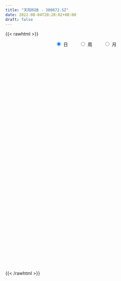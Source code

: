 ```yaml
---
title: "天阳科技 - 300872.SZ"
date: 2022-08-04T20:28:02+08:00
draft: false
---
```

{{< rawhtml >}}
    <div style="text-align: center">
        <label style="padding: 1rem;"><input style="margin-right: .5rem" type="radio" name="period" value="D" checked onclick="period_change(this)">日</label>
        <label style="padding: 1rem;"><input style="margin-right: .5rem" type="radio" name="period" value="W" onclick="period_change(this)">周</label>
        <label style="padding: 1rem;"><input style="margin-right: .5rem" type="radio" name="period" value="M" onclick="period_change(this)">月</label>
    </div>
    <div id="chart" style="height: 700px;"></div> 
    <script type="text/javascript">
        const D_v = [337942.56,335380.04,216283.7,198959.93,164599.02,160924.85,134610.54,100389.32,98686.9,88439.25,86651.36,85072.59,82890.24,101132.36,88492.05,89665.77,126403.32,208729.97,235064.06,156307.49,103666.28,85701.08,107928.19,147521.99,101050.12,87356.58,57408.36,54556.98,60740.74,152224.44,182907.57,177991.22,186211.7,131283.58,90125.43,138400.95,151630.38,200132.51,159627.87,94405.53,91688.31,97310.82,97468.03,100612.41,57926.89,46166.04,54892.51,70427.28,60078.79,96357.48,80187.1,60804.6,69588.84,33508.66,32862.52,37812.89,32261.29,36555.73,43830.42,41422.56,40938.6,37478.74,27200.36,33815.44,49823.61,49830.65,41641.66,35555.84,24935.1,29008.13,31383.78,42054.47,28152.39,31162.04,19473.79,16703.76,27844.1,32436.55,20865.41,19971.52,32731.73,30852.94,27247.31,20516.5,32440.71,32213.43,23415.31,28088.53,29751.3,28853.28,32647.11,41049.0,27983.21,32016.0,23388.36,32807.83,50345.0,61296.75,40777.84,41723.53,25661.01,29515.0,30780.61,26140.74,34333.6,25165.12,22654.11,24062.3,38814.29,36746.84,22643.31,25156.53,18420.72,26686.45,20611.31,18864.14,27782.57,20983.52,26593.84,21353.19,19050.18,39243.36,23099.86,24381.17,20572.78,20751.34,33672.27,27387.65,34920.15,36004.38,18547.27,19976.9,38058.34,21450.25,17389.94,24492.28,25336.44,41357.79,35375.52,86320.75,55701.71,106434.05,89545.83,89295.89,66168.71,67942.36,60160.11,72611.51,54358.66,51217.32,48054.41,25301.02,47279.9,75793.06,64687.59,83987.25,87781.67,62813.32,56616.05,62201.23,112273.6,69206.57,57007.09,60982.62,58362.07,33732.28,29317.89,27315.46,47279.62,46164.42,56095.42,42672.45,41001.07,42888.05,140196.91,153132.01,106808.73,78593.39,137877.74,130730.7,98816.12,79623.98,68862.73,47226.4,55106.06,74213.62,60495.04,45204.85,35535.26,56050.11,70309.32,61377.16,75995.65,88778.49,48667.18,61495.92,26940.2,37124.75,33481.3,34930.37,40334.43,34612.4,27694.77,30635.82,34765.05,28267.87,31907.02,25673.71,17420.42,21211.86,20348.99,84325.35,46590.44,36634.56,69292.33,57120.2,37726.22,30604.68,32878.07,27038.4,39878.36,30532.59,31203.62,27283.51,25262.89,21849.96,17380.63,19005.65,21126.25,23547.68,24605.88,19464.31,17217.46,25697.75,20864.31,15722.01,26575.85,26296.81,16015.26,28841.13,43653.41,28424.62,21362.34,16614.64,57107.54,21440.45,20209.34,27729.0,31008.07,23801.86,39433.93,31139.68,31120.74,29655.32,42847.72,33459.02,26253.15,29084.67,22417.65,26838.25,17752.83,16009.01,15346.97,21531.0,18411.78,16958.79,18158.88,12815.71,13514.0,13710.22,15489.29,13164.38,17758.82,18991.4,12081.87,21403.85,17150.86,15607.18,35251.68,18896.71,16803.62,18244.81,16166.0,25257.88,15022.37,14694.01,20216.64,19601.21,15158.13,17998.25,37369.68,27079.11,29440.77,42960.39,43937.09,28098.5,30293.86,26928.44,21098.17,25200.75,19956.75,105503.03,62902.5,43279.33,38936.83,127049.06,79248.93,81248.12,70571.15,51956.96,51716.64,40738.53,36537.66,34059.05,39222.34,37678.7,34036.59,131358.37,92936.59,61515.36,121863.44,132206.36,85052.86,67514.22,86291.35,76350.91,53231.26,64940.41,45313.06,52183.56,54702.01,150098.27,165570.73,145984.22,151955.49,115581.27,85475.16,76970.41,98973.26,129455.07,195478.49,191932.92,109446.8,113760.71,81194.38,98921.53,104367.92,63936.18,76724.6,54680.45,46198.98,53387.86,168824.23,114386.81,174445.54,99400.38,86443.92,78287.32,102659.88,112489.87,137740.15,104872.72,87534.12,149067.47,61636.57,168214.21,200604.26,119821.9,142705.13,108592.33,140639.53,158763.45,136815.51,117971.05,113731.6,89436.63,80679.55,81163.5,92495.37,64852.79,55602.05,72055.36,50403.92,68918.99,51670.68,38291.25,47641.0,37845.92,68111.51,40637.22,48443.41,52010.21,39390.83,42589.48,29292.55,36808.52,23777.16,43038.39,26298.37,21504.14,26875.94,34534.42,28733.53,53104.45,36918.65,42822.75,33316.29,39548.9,34878.67,34664.52,25026.39,31993.7,41940.84,25441.59,20803.16,28726.89,25742.1,34448.55,26893.07,31866.98,30258.61,44870.76,85626.76,50452.83,40796.17,31190.14,52739.11,62115.91,86453.3,71524.36,77446.03,62548.14,54216.61,50541.56,49478.07,80224.69,115046.01,75895.33,54086.58,45971.16,83831.38,61759.6,55578.27,59346.5,49703.77,70323.18,71134.01,51651.85,44079.6,42558.84,63659.81,38759.05,33424.21,43046.85,39869.57,37609.52,28322.06,23048.94,40832.98,46029.29,60147.42,55495.3,45217.92,41531.61,35819.63,70531.35,38974.48,45841.74,36189.61,30357.61,64817.56,54059.16,39060.2]
const D_histogram = [0.0,0.3554643875,-0.1501958718,-1.1610843841,-2.2326139206,-2.5922995562,-2.8984190562,-2.9811086877,-3.0102685549,-2.8034816856,-2.5100561012,-2.0564780055,-1.8311252719,-1.9300436771,-1.6654963187,-1.2029911435,-0.6953491667,0.1167764663,0.5472208216,0.9813807499,1.1944004468,1.1509018141,1.33812005,1.4413793101,1.3914190588,1.0610765878,0.8187835523,0.5818866445,0.6147348702,1.2455766404,1.5152407181,1.7828047846,1.9211966996,1.792132085,1.5944767203,1.6560330716,1.6981965859,1.5006769375,1.2268710333,0.9787105865,0.8071802945,0.7138068323,0.4008251898,-0.1466282405,-0.4131510374,-0.5122912711,-0.6226845611,-0.5236028889,-0.4676201589,-0.1897164984,-0.0063856284,-0.0846564491,-0.3187690466,-0.4129229656,-0.4466618427,-0.4965447824,-0.4774949922,-0.369839275,-0.3875843835,-0.3366104154,-0.2489368344,-0.2865171838,-0.3023401899,-0.3381072673,-0.2631139334,-0.1086279948,-0.0072567735,0.0274458925,0.0395401029,-0.0092090651,-0.0916026526,-0.1024875455,-0.1456055299,-0.2235651804,-0.2421853916,-0.2067684609,-0.2511865316,-0.1449079032,-0.0885390373,-0.048975025,-0.1093365559,-0.1650983661,-0.2695609326,-0.2682696713,-0.2173809778,-0.1171561366,-0.0535365935,0.0783765794,0.2319612479,0.3260935008,0.2713470081,0.0853325206,-0.0285354093,-0.1498613423,-0.1906644105,-0.2907428684,-0.1674325735,0.1064035397,0.250028749,0.3996678451,0.4696544098,0.4690226461,0.3911839711,0.2579315181,0.2348285488,0.2616575402,0.1831248561,0.1666973938,0.2777458752,0.2395157777,0.1487458906,0.1181709193,0.0341227978,-0.1384635171,-0.1791297281,-0.2124284607,-0.0940135617,0.0350035472,0.0987288285,0.1294520292,0.1701315654,0.1168902614,0.0787815583,0.1323860948,0.1644199201,0.1949195152,0.2122035582,0.2504471149,0.26670507,0.1834834162,0.1273699609,0.1004713071,0.0069111561,-0.0916334721,-0.120280827,-0.0861112698,-0.0499021406,0.0323878422,0.1104548673,0.2510921263,0.3317432094,0.5089346536,0.6876856681,0.7033139996,0.652568534,0.6009610354,0.4588896104,0.4732880964,0.4333156929,0.424828315,0.3040874065,0.195843894,0.136399335,0.1786312153,0.1932643636,0.1313175048,0.1781204086,0.1581235347,0.0892876082,0.1164133893,0.2466711665,0.2267721319,0.1049877012,-0.0936569682,-0.3592055265,-0.5396298617,-0.6560119156,-0.6627542509,-0.5727472971,-0.4223217865,-0.3819871289,-0.3889247098,-0.4472158553,-0.3727988939,0.1123210606,0.3901093753,0.6092869971,0.6518530795,0.7925182018,0.9637916886,1.0065049894,0.9468753566,0.7959871471,0.6501549675,0.5168456217,0.2995546205,0.0588406748,-0.1387592643,-0.2941941672,-0.3888550942,-0.3719287853,-0.4650671747,-0.3353464005,-0.3004449116,-0.3490934916,-0.5386611785,-0.6228705438,-0.603938657,-0.5352920133,-0.5004049653,-0.4037649509,-0.4225366507,-0.3923600557,-0.298367895,-0.3115761246,-0.2642139655,-0.3396740485,-0.3999566061,-0.3892185939,-0.3802289555,-0.3540708511,-0.0918016068,0.0094423894,0.1007946535,0.2696349561,0.3122900706,0.3054539385,0.2359891665,0.2516271288,0.2247624167,0.2480968854,0.1926165051,0.0614879169,-0.0930908994,-0.1953401636,-0.3100391143,-0.3249900281,-0.2835544549,-0.2025591774,-0.1567124209,-0.1036716045,-0.1131217299,-0.1539668055,-0.0779804457,-0.0372329716,-0.0136037939,0.050418777,0.0284362087,0.0263869728,-0.0748020651,-0.0360966201,-0.0654553251,-0.1485506357,-0.1546951173,-0.1215062742,-0.0734232382,-0.0234634695,-0.0406250905,-0.0165400785,-0.0131378953,0.051818954,0.0969506334,0.1277076097,0.1603149303,0.2003035875,0.2391750363,0.2122220961,0.1953568792,0.1399427551,0.0929471669,0.0483744819,0.0100994507,-0.0133104384,-0.0842196963,-0.1024957776,-0.1076505616,-0.132145363,-0.1359062134,-0.145947993,-0.1220532407,-0.0536114338,0.0035480709,-0.0106333926,0.034622274,0.0668174463,0.0909010692,0.0612057735,0.0649522635,0.1014403364,0.0944030971,0.1023584335,0.098638846,0.081190045,-0.0009320354,-0.0854596131,-0.1024132144,-0.0650415974,-0.0822228477,-0.0833691052,-0.0512404771,0.034000118,0.1084173677,0.1789225167,0.2447863697,0.312026835,0.3433470971,0.3707886833,0.3284215379,0.3133333021,0.2439439752,0.2080571223,0.0567298611,-0.0244944146,-0.1014999468,-0.1199008483,0.0509162444,0.1315116598,0.2027254968,0.2555676466,0.2080265461,0.1895681234,0.1215888164,0.0915894344,0.0810154101,0.0868155408,0.0257955555,-0.0063192852,0.0949764164,0.0995043038,0.0646138559,0.0960432353,0.1486669933,0.1578706729,0.1696496761,0.2145857099,0.1185532398,0.0097660234,-0.0375174103,-0.1189921222,-0.1343920559,-0.1066258253,0.054197266,0.1443594078,0.2770745984,0.2559266881,0.3130878888,0.237570366,0.2016487035,0.1836721374,0.2514954356,0.4251273523,0.3901637331,0.304533965,0.1437173246,-0.0369769786,-0.0827274898,-0.3297668169,-0.4595246694,-0.7006526397,-0.7905787559,-0.8283581157,-0.7517268968,-0.3325495401,-0.1232145578,0.0849394719,0.1395727173,0.1624467533,0.168312625,0.1704851112,0.2259997437,0.2981212229,0.242174252,0.1593914574,-0.0708904568,-0.2020609941,-0.0448791394,0.1151439787,0.1553395679,0.2302875022,0.1834412598,0.172699003,0.0954108065,-0.064425346,-0.1194182645,-0.0902262376,-0.227211602,-0.4287460436,-0.4798689935,-0.4763392778,-0.5053004136,-0.5162184216,-0.4368590671,-0.4100173911,-0.4899556643,-0.5243006614,-0.4843154328,-0.516158199,-0.4804092997,-0.3558492492,-0.3115307151,-0.2080764831,-0.2480047102,-0.2960100253,-0.4097043818,-0.4198313577,-0.4841719372,-0.477184279,-0.4879476556,-0.4622119534,-0.4094277329,-0.3593928385,-0.3856370879,-0.4070209606,-0.5241416913,-0.6052275898,-0.5304621332,-0.4794232194,-0.3554937555,-0.2049659613,-0.0905011471,0.0415146435,0.161561524,0.2425563474,0.3178879161,0.3652128545,0.4069867736,0.4204659525,0.4451780872,0.4420737107,0.4653620096,0.4971676712,0.4013233654,0.472725452,0.4775697824,0.4533944608,0.4444493012,-0.2523828465,-0.6591395515,-0.8478557083,-0.8829776131,-0.8652010547,-0.7934451969,-0.6910856519,-0.5631242149,-0.4213496007,-0.2914287594,-0.1501951844,-0.0268013251,0.0694308719,0.1555611237,0.2394244995,0.279272666,0.3322035378,0.3732099204,0.4024656678,0.4378598252,0.4417010193,0.4392354022,0.4242868238,0.4121797636,0.3817654672,0.3469825632,0.3232575671,0.3184575672,0.2963272342,0.2574375367,0.2445950193,0.2392596413,0.2096460123,0.225240243,0.2601809213,0.2914212156,0.3059149491,0.2995207623,0.2854305468,0.2902172238,0.2797579397,0.2641206872,0.2403503173,0.2204768385,0.1493401305,0.1081736017,0.1023813313]
const D_fast = [0.0,0.4443304843,-0.0988787429,-1.4000383512,-3.0297213679,-4.0374818925,-5.0682061566,-5.89617296,-6.6778999659,-7.171983518,-7.5060719589,-7.5666133646,-7.799041949,-8.3804712735,-8.5322979947,-8.3705406054,-8.0367359203,-7.1954161708,-6.62816661,-5.9486614943,-5.4370416857,-5.1928148649,-4.6710666165,-4.2074625288,-3.9095680154,-3.9746413394,-4.0122384869,-4.1036637336,-3.9171317903,-2.97489586,-2.3264216027,-1.6131563402,-0.9944652503,-0.6754968436,-0.4745330283,0.0010315909,0.4677442517,0.6453938377,0.6783056919,0.6748228916,0.7050876733,0.7901659191,0.5773905742,-0.0067199163,-0.3765304725,-0.603743524,-0.8698079543,-0.9016270043,-0.962549314,-0.7320747782,-0.5503403153,-0.6497752482,-0.9635801073,-1.1609647678,-1.3063691056,-1.4803882409,-1.5807121988,-1.5655163003,-1.6801575046,-1.7133361404,-1.687896768,-1.7971064133,-1.888514467,-2.0088083612,-1.9995935107,-1.8722645707,-1.7727075428,-1.7311434037,-1.7091641676,-1.7602156018,-1.8655098525,-1.9020166318,-1.9815359987,-2.1153869442,-2.1945535034,-2.2108286879,-2.3180433915,-2.2479917389,-2.2137576323,-2.1864373763,-2.2741330461,-2.3711694478,-2.5430222475,-2.608798404,-2.612254955,-2.541319148,-2.4910837533,-2.3395764354,-2.128001455,-1.9523458269,-1.9392555676,-2.1039369249,-2.2249387071,-2.3837299757,-2.4721991466,-2.6449633215,-2.56351117,-2.2630741718,-2.0569417753,-1.8073857179,-1.6199855508,-1.5033616529,-1.4834043352,-1.5521739086,-1.5165697407,-1.4243263643,-1.4570778344,-1.4318309482,-1.2513459981,-1.2296971511,-1.2832805656,-1.284312807,-1.3598302291,-1.5670324232,-1.6524810663,-1.7388869141,-1.6439754055,-1.5062074098,-1.4177999213,-1.3547137133,-1.2715012858,-1.2955200245,-1.313933338,-1.2272322778,-1.1540934725,-1.0748639986,-1.004529066,-0.9036737306,-0.820739508,-0.8580903078,-0.8823612728,-0.8841420998,-0.9759744618,-1.097427458,-1.1561450196,-1.14350328,-1.1197696859,-1.0293827425,-0.9237020006,-0.72029171,-0.5567048246,-0.252279717,0.0983927146,0.2898495459,0.4022462139,0.5008789741,0.4735299517,0.6062504618,0.6746069816,0.7723266824,0.7276076255,0.6683250865,0.6429803613,0.7298700454,0.7928192846,0.7637018021,0.855034808,0.8745688177,0.8280547932,0.8842839217,1.0762094905,1.1130034889,1.0174659835,0.7954070721,0.4400571321,0.1247253315,-0.1556597013,-0.3280905993,-0.3812704698,-0.3364254058,-0.3915875304,-0.4957562888,-0.6658513981,-0.6846341601,-0.1714339405,0.203881718,0.575381089,0.7809104414,1.1197051141,1.5319265231,1.8262660712,2.0033552775,2.0514638549,2.0681704171,2.0640724768,1.9216701306,1.6956663537,1.4633765985,1.2343931538,1.0425184532,0.9664625659,0.7570573827,0.8029415568,0.7627318179,0.626809865,0.3025768834,0.0626498822,-0.0694028953,-0.1345792549,-0.2247934482,-0.2290946715,-0.353500534,-0.4214139529,-0.402013766,-0.4931160267,-0.5118073589,-0.6721859542,-0.8324576632,-0.9190242995,-1.0050919,-1.0674515083,-0.8281326658,-0.7245280722,-0.6079771447,-0.371728103,-0.2510004709,-0.1814731185,-0.1919405988,-0.1133958544,-0.0840699622,0.0012887278,-0.0060375262,-0.1217941352,-0.2996456763,-0.4507299815,-0.6429387108,-0.7391371316,-0.7685901721,-0.738234689,-0.7315660377,-0.7044431224,-0.7421736803,-0.8215104572,-0.7650192089,-0.7335799777,-0.7133517484,-0.6367244833,-0.6515979994,-0.6470504922,-0.7669400464,-0.7372587564,-0.7829812927,-0.9032142622,-0.9480325231,-0.9452202486,-0.9154930222,-0.8713991209,-0.8987170145,-0.8787670221,-0.8786493127,-0.8007377249,-0.7313683872,-0.6686845085,-0.5959984552,-0.5059339012,-0.4072686934,-0.3811661095,-0.3491921067,-0.369620542,-0.3933793384,-0.4258584029,-0.4616085714,-0.4883460701,-0.5803102521,-0.6242102778,-0.6562777022,-0.7138088444,-0.7515462481,-0.798075026,-0.8046935839,-0.7496546354,-0.691608113,-0.7084479246,-0.6545366896,-0.6056371557,-0.5588282655,-0.5732221178,-0.5532375619,-0.491389405,-0.4748258699,-0.4412809252,-0.4203408012,-0.417492091,-0.4998471802,-0.6057396612,-0.6482965661,-0.6271853484,-0.6649223106,-0.6869108444,-0.6675923356,-0.573851711,-0.4723301194,-0.3570943412,-0.2300338957,-0.0847867217,0.0323703147,0.1525090717,0.1922473108,0.2554924005,0.2470890674,0.2632164951,0.1260716992,0.0387238198,-0.0636566991,-0.1120328127,0.0715133412,0.1849866715,0.3068818827,0.4236159442,0.4280814801,0.4570150883,0.4194329854,0.412330962,0.4220107902,0.4495148061,0.3949437097,0.3612490478,0.4862888534,0.5156928167,0.4969558328,0.5523960211,0.6421865274,0.6908578753,0.7450492974,0.8436317587,0.7772375986,0.670891888,0.6142291018,0.5030063593,0.4540084116,0.4551181858,0.6294905937,0.7557425874,0.9577264276,1.0005601893,1.1359933623,1.119868431,1.1343589443,1.1623004126,1.2929975697,1.5729113244,1.6354886386,1.6259923617,1.5011050524,1.3111665046,1.244734121,0.9152530897,0.6706140698,0.2543229395,-0.0332478656,-0.2781167543,-0.3894172597,-0.053377288,0.1251540549,0.3545429526,0.4440693773,0.5075551017,0.5554991296,0.6002928936,0.7123074621,0.8589592469,0.863555839,0.8206209088,0.5726163804,0.3909305946,0.5368926645,0.7257017772,0.8047322583,0.9372520682,0.9362661408,0.9686986347,0.9152631398,0.7393206508,0.6544731662,0.6611086337,0.4673203688,0.1585994163,-0.012490782,-0.1280458857,-0.283332125,-0.4233047383,-0.4531601507,-0.5288228224,-0.7312500117,-0.8966701741,-0.9777638037,-1.1386461197,-1.2229995453,-1.1874018071,-1.2209659517,-1.1695308405,-1.2714602452,-1.3934680666,-1.6095885185,-1.7246733339,-1.9100568977,-2.0223653093,-2.1551155997,-2.244932886,-2.2945055987,-2.3343189138,-2.4569724352,-2.5801115481,-2.8282677016,-3.0606604976,-3.1185105742,-3.1873274654,-3.1522714403,-3.0529851364,-2.961145609,-2.8187511576,-2.6583138961,-2.5166799858,-2.3618764381,-2.223248286,-2.0797276736,-1.9611320066,-1.82512535,-1.7177112989,-1.5780824975,-1.4219849182,-1.4174983826,-1.227914933,-1.103678157,-1.0145048634,-0.9123376977,-1.672265557,-2.2438071499,-2.6444872337,-2.9003535418,-3.0988772471,-3.2254826885,-3.2958945565,-3.3087141732,-3.2722769592,-3.2152133077,-3.1115285288,-2.9948350009,-2.8812450858,-2.7562245531,-2.6125050525,-2.5028387195,-2.3668569632,-2.2325481005,-2.1026759362,-1.9578168225,-1.8435503736,-1.7362071401,-1.6450840126,-1.5541461319,-1.4891190615,-1.4371563247,-1.380066929,-1.3052525371,-1.2533010615,-1.2278313749,-1.1795251374,-1.1250456051,-1.102247731,-1.0303434396,-0.930357531,-0.8262619328,-0.735289462,-0.6668034583,-0.609536037,-0.5321950541,-0.4727148532,-0.422321934,-0.3860047245,-0.3507589937,-0.3845606691,-0.3986837974,-0.3788807351]
const D_slow = [0.0,0.0888660969,0.0513171289,-0.2389539671,-0.7971074473,-1.4451823363,-2.1697871003,-2.9150642723,-3.667631411,-4.3685018324,-4.9960158577,-5.5101353591,-5.9679166771,-6.4504275963,-6.866801676,-7.1675494619,-7.3413867536,-7.312192637,-7.1753874316,-6.9300422442,-6.6314421325,-6.3437166789,-6.0091866665,-5.6488418389,-5.3009870742,-5.0357179273,-4.8310220392,-4.6855503781,-4.5318666605,-4.2204725004,-3.8416623209,-3.3959611247,-2.9156619498,-2.4676289286,-2.0690097485,-1.6550014806,-1.2304523342,-0.8552830998,-0.5485653415,-0.3038876948,-0.1020926212,0.0763590869,0.1765653843,0.1399083242,0.0366205648,-0.0914522529,-0.2471233932,-0.3780241154,-0.4949291551,-0.5423582797,-0.5439546869,-0.5651187991,-0.6448110608,-0.7480418022,-0.8597072629,-0.9838434585,-1.1032172065,-1.1956770253,-1.2925731211,-1.376725725,-1.4389599336,-1.5105892295,-1.586174277,-1.6707010939,-1.7364795772,-1.7636365759,-1.7654507693,-1.7585892962,-1.7487042705,-1.7510065367,-1.7739071999,-1.7995290863,-1.8359304687,-1.8918217638,-1.9523681117,-2.004060227,-2.0668568599,-2.1030838357,-2.125218595,-2.1374623513,-2.1647964902,-2.2060710818,-2.2734613149,-2.3405287327,-2.3948739772,-2.4241630113,-2.4375471597,-2.4179530149,-2.3599627029,-2.2784393277,-2.2106025757,-2.1892694455,-2.1964032978,-2.2338686334,-2.2815347361,-2.3542204531,-2.3960785965,-2.3694777116,-2.3069705243,-2.207053563,-2.0896399606,-1.9723842991,-1.8745883063,-1.8101054268,-1.7513982896,-1.6859839045,-1.6402026905,-1.598528342,-1.5290918732,-1.4692129288,-1.4320264562,-1.4024837263,-1.3939530269,-1.4285689062,-1.4733513382,-1.5264584534,-1.5499618438,-1.541210957,-1.5165287498,-1.4841657425,-1.4416328512,-1.4124102858,-1.3927148963,-1.3596183726,-1.3185133926,-1.2697835138,-1.2167326242,-1.1541208455,-1.087444578,-1.041573724,-1.0097312337,-0.9846134069,-0.9828856179,-1.0057939859,-1.0358641927,-1.0573920101,-1.0698675453,-1.0617705847,-1.0341568679,-0.9713838363,-0.888448034,-0.7612143706,-0.5892929535,-0.4134644536,-0.2503223201,-0.1000820613,0.0146403413,0.1329623654,0.2412912886,0.3474983674,0.423520219,0.4724811925,0.5065810263,0.5512388301,0.599554921,0.6323842972,0.6769143994,0.716445283,0.7387671851,0.7678705324,0.829538324,0.886231357,0.9124782823,0.8890640403,0.7992626586,0.6643551932,0.5003522143,0.3346636516,0.1914768273,0.0858963807,-0.0096004015,-0.106831579,-0.2186355428,-0.3118352663,-0.2837550011,-0.1862276573,-0.033905908,0.1290573619,0.3271869123,0.5681348345,0.8197610818,1.056479921,1.2554767077,1.4180154496,1.547226855,1.6221155102,1.6368256789,1.6021358628,1.528587321,1.4313735474,1.3383913511,1.2221245574,1.1382879573,1.0631767294,0.9759033565,0.8412380619,0.685520426,0.5345357617,0.4007127584,0.2756115171,0.1746702794,0.0690361167,-0.0290538972,-0.103645871,-0.1815399021,-0.2475933935,-0.3325119056,-0.4325010571,-0.5298057056,-0.6248629445,-0.7133806572,-0.736331059,-0.7339704616,-0.7087717982,-0.6413630592,-0.5632905415,-0.4869270569,-0.4279297653,-0.3650229831,-0.3088323789,-0.2468081576,-0.1986540313,-0.1832820521,-0.2065547769,-0.2553898178,-0.3328995964,-0.4141471035,-0.4850357172,-0.5356755115,-0.5748536168,-0.6007715179,-0.6290519504,-0.6675436518,-0.6870387632,-0.6963470061,-0.6997479545,-0.6871432603,-0.6800342081,-0.6734374649,-0.6921379812,-0.7011621363,-0.7175259675,-0.7546636265,-0.7933374058,-0.8237139744,-0.8420697839,-0.8479356513,-0.8580919239,-0.8622269436,-0.8655114174,-0.8525566789,-0.8283190206,-0.7963921181,-0.7563133856,-0.7062374887,-0.6464437296,-0.5933882056,-0.5445489858,-0.509563297,-0.4863265053,-0.4742328848,-0.4717080222,-0.4750356318,-0.4960905558,-0.5217145002,-0.5486271406,-0.5816634814,-0.6156400347,-0.652127033,-0.6826403432,-0.6960432016,-0.6951561839,-0.697814532,-0.6891589636,-0.672454602,-0.6497293347,-0.6344278913,-0.6181898254,-0.5928297413,-0.5692289671,-0.5436393587,-0.5189796472,-0.498682136,-0.4989151448,-0.5202800481,-0.5458833517,-0.562143751,-0.5826994629,-0.6035417392,-0.6163518585,-0.607851829,-0.5807474871,-0.5360168579,-0.4748202655,-0.3968135567,-0.3109767824,-0.2182796116,-0.1361742271,-0.0578409016,0.0031450922,0.0551593728,0.0693418381,0.0632182344,0.0378432477,0.0078680356,0.0205970967,0.0534750117,0.1041563859,0.1680482976,0.2200549341,0.2674469649,0.297844169,0.3207415276,0.3409953801,0.3626992653,0.3691481542,0.3675683329,0.391312437,0.416188513,0.4323419769,0.4563527858,0.4935195341,0.5329872023,0.5753996213,0.6290460488,0.6586843588,0.6611258646,0.651746512,0.6219984815,0.5884004675,0.5617440112,0.5752933277,0.6113831796,0.6806518292,0.7446335012,0.8229054735,0.882298065,0.9327102408,0.9786282752,1.0415021341,1.1477839722,1.2453249054,1.3214583967,1.3573877278,1.3481434832,1.3274616108,1.2450199065,1.1301387392,0.9549755793,0.7573308903,0.5502413614,0.3623096371,0.2791722521,0.2483686127,0.2696034807,0.30449666,0.3451083483,0.3871865046,0.4298077824,0.4863077183,0.560838024,0.621381587,0.6612294514,0.6435068372,0.5929915887,0.5817718038,0.6105577985,0.6493926905,0.706964566,0.752824881,0.7959996317,0.8198523333,0.8037459968,0.7738914307,0.7513348713,0.6945319708,0.5873454599,0.4673782115,0.3482933921,0.2219682887,0.0929136833,-0.0163010835,-0.1188054313,-0.2412943474,-0.3723695127,-0.4934483709,-0.6224879207,-0.7425902456,-0.8315525579,-0.9094352367,-0.9614543574,-1.023455535,-1.0974580413,-1.1998841368,-1.3048419762,-1.4258849605,-1.5451810303,-1.6671679442,-1.7827209325,-1.8850778657,-1.9749260754,-2.0713353473,-2.1730905875,-2.3041260103,-2.4554329078,-2.5880484411,-2.7079042459,-2.7967776848,-2.8480191751,-2.8706444619,-2.860265801,-2.81987542,-2.7592363332,-2.6797643542,-2.5884611405,-2.4867144471,-2.381597959,-2.2703034372,-2.1597850096,-2.0434445071,-1.9191525894,-1.818821748,-1.700640385,-1.5812479394,-1.4678993242,-1.3567869989,-1.4198827105,-1.5846675984,-1.7966315255,-2.0173759287,-2.2336761924,-2.4320374916,-2.6048089046,-2.7455899583,-2.8509273585,-2.9237845484,-2.9613333445,-2.9680336757,-2.9506759578,-2.9117856768,-2.851929552,-2.7821113855,-2.699060501,-2.6057580209,-2.505141604,-2.3956766477,-2.2852513929,-2.1754425423,-2.0693708364,-1.9663258955,-1.8708845287,-1.7841388879,-1.7033244961,-1.6237101043,-1.5496282957,-1.4852689116,-1.4241201567,-1.3643052464,-1.3118937433,-1.2555836826,-1.1905384523,-1.1176831484,-1.0412044111,-0.9663242205,-0.8949665838,-0.8224122779,-0.752472793,-0.6864426212,-0.6263550418,-0.5712358322,-0.5339007996,-0.5068573992,-0.4812620663]
const D_data = [['2020-08-24', 46.69, 76.53, 46.69, 98.0],['2020-08-25', 66.15, 82.1, 66.1, 90.77],['2020-08-26', 78.5, 70.99, 69.98, 82.0],['2020-08-27', 73.01, 60.0, 58.97, 74.0],['2020-08-28', 58.0, 52.15, 52.01, 58.85],['2020-08-31', 53.8, 55.09, 53.24, 56.88],['2020-09-01', 52.5, 51.49, 50.75, 53.94],['2020-09-02', 51.55, 50.51, 49.44, 52.19],['2020-09-03', 50.85, 48.0, 47.91, 51.27],['2020-09-04', 46.8, 48.53, 46.08, 49.75],['2020-09-07', 47.99, 48.17, 47.11, 49.52],['2020-09-08', 48.4, 49.62, 47.5, 49.78],['2020-09-09', 48.62, 46.22, 46.21, 49.39],['2020-09-10', 46.86, 40.1, 40.1, 47.25],['2020-09-11', 39.0, 42.71, 38.99, 43.97],['2020-09-14', 42.73, 45.01, 42.73, 45.54],['2020-09-15', 44.78, 46.41, 44.0, 49.3],['2020-09-16', 45.49, 52.53, 44.3, 55.5],['2020-09-17', 51.06, 50.35, 49.61, 57.01],['2020-09-18', 49.0, 52.35, 48.18, 54.0],['2020-09-21', 53.53, 51.24, 50.52, 54.58],['2020-09-22', 49.2, 48.5, 48.38, 50.43],['2020-09-23', 48.9, 51.9, 48.7, 52.25],['2020-09-24', 50.99, 51.92, 50.63, 54.77],['2020-09-25', 51.44, 50.5, 50.03, 54.28],['2020-09-28', 50.7, 46.2, 46.05, 50.75],['2020-09-29', 46.91, 45.8, 45.42, 47.4],['2020-09-30', 46.1, 44.45, 44.28, 46.49],['2020-10-09', 45.46, 47.1, 45.1, 47.88],['2020-10-12', 48.5, 56.52, 48.5, 56.52],['2020-10-13', 57.01, 54.97, 53.58, 58.47],['2020-10-14', 53.85, 57.21, 53.6, 57.99],['2020-10-15', 56.0, 57.73, 54.51, 61.08],['2020-10-16', 55.8, 55.51, 55.0, 59.61],['2020-10-19', 55.1, 54.8, 53.7, 56.88],['2020-10-20', 54.68, 58.72, 54.13, 59.58],['2020-10-21', 58.73, 59.9, 57.58, 61.17],['2020-10-22', 59.92, 57.61, 57.61, 67.0],['2020-10-23', 56.4, 56.37, 54.5, 59.9],['2020-10-26', 57.22, 56.1, 54.82, 57.42],['2020-10-27', 55.5, 56.61, 54.36, 56.96],['2020-10-28', 56.0, 57.48, 55.3, 57.94],['2020-10-29', 55.95, 54.09, 53.82, 56.06],['2020-10-30', 53.9, 48.94, 48.9, 54.23],['2020-11-02', 49.0, 50.04, 48.51, 50.57],['2020-11-03', 50.03, 50.77, 49.95, 51.5],['2020-11-04', 51.59, 49.58, 49.12, 52.27],['2020-11-05', 50.3, 51.67, 50.2, 51.99],['2020-11-06', 51.74, 51.09, 49.9, 52.2],['2020-11-09', 51.47, 54.44, 50.8, 54.88],['2020-11-10', 54.05, 54.35, 53.01, 55.65],['2020-11-11', 53.8, 51.24, 51.14, 54.88],['2020-11-12', 51.37, 48.19, 48.04, 51.95],['2020-11-13', 48.03, 48.66, 47.35, 49.0],['2020-11-16', 48.68, 48.61, 47.97, 49.36],['2020-11-17', 48.78, 47.67, 47.39, 49.12],['2020-11-18', 47.69, 47.91, 47.38, 48.49],['2020-11-19', 47.63, 48.86, 47.43, 48.88],['2020-11-20', 49.0, 47.05, 47.04, 49.0],['2020-11-23', 47.05, 47.52, 45.7, 47.75],['2020-11-24', 47.55, 47.92, 47.55, 49.38],['2020-11-25', 47.71, 46.06, 46.05, 48.28],['2020-11-26', 46.1, 45.73, 45.5, 46.48],['2020-11-27', 45.99, 44.85, 44.02, 46.1],['2020-11-30', 45.19, 45.86, 44.8, 47.63],['2020-12-01', 45.72, 47.08, 45.71, 47.49],['2020-12-02', 47.49, 46.81, 46.6, 48.1],['2020-12-03', 46.19, 46.1, 45.52, 46.94],['2020-12-04', 46.18, 45.72, 45.5, 46.48],['2020-12-07', 45.64, 44.62, 44.62, 46.07],['2020-12-08', 44.72, 43.55, 43.46, 44.97],['2020-12-09', 43.63, 43.86, 42.24, 44.38],['2020-12-10', 43.4, 42.95, 42.65, 44.19],['2020-12-11', 43.2, 41.77, 41.0, 43.33],['2020-12-14', 41.95, 41.79, 41.4, 42.39],['2020-12-15', 41.79, 42.05, 41.7, 42.18],['2020-12-16', 42.18, 40.55, 40.2, 42.29],['2020-12-17', 40.6, 42.15, 39.87, 42.18],['2020-12-18', 41.9, 41.57, 41.34, 42.3],['2020-12-21', 41.26, 41.26, 41.08, 41.96],['2020-12-22', 41.08, 39.58, 39.47, 41.8],['2020-12-23', 39.9, 38.9, 38.51, 39.9],['2020-12-24', 38.93, 37.36, 37.32, 39.2],['2020-12-25', 37.36, 37.86, 37.35, 38.39],['2020-12-28', 37.46, 38.09, 36.66, 39.18],['2020-12-29', 37.81, 38.64, 37.58, 39.35],['2020-12-30', 38.49, 38.21, 37.8, 38.91],['2020-12-31', 38.44, 39.26, 38.28, 39.83],['2021-01-04', 39.26, 40.09, 39.0, 40.49],['2021-01-05', 39.74, 39.91, 39.39, 40.46],['2021-01-06', 39.62, 38.07, 37.83, 40.23],['2021-01-07', 38.3, 35.6, 35.29, 38.37],['2021-01-08', 35.64, 35.4, 34.6, 36.54],['2021-01-11', 35.67, 34.28, 33.9, 35.79],['2021-01-12', 34.26, 34.39, 33.95, 35.0],['2021-01-13', 34.1, 32.74, 32.44, 34.31],['2021-01-14', 32.74, 35.08, 32.72, 35.94],['2021-01-15', 35.0, 37.68, 34.68, 39.0],['2021-01-18', 37.28, 36.99, 36.6, 38.29],['2021-01-19', 37.17, 37.8, 36.5, 38.99],['2021-01-20', 37.41, 37.44, 37.13, 38.12],['2021-01-21', 37.41, 36.83, 36.83, 38.44],['2021-01-22', 36.56, 35.72, 35.71, 37.5],['2021-01-25', 35.72, 34.45, 34.31, 36.25],['2021-01-26', 34.51, 35.35, 34.45, 36.69],['2021-01-27', 35.0, 35.94, 34.53, 36.2],['2021-01-28', 35.5, 34.42, 34.39, 36.2],['2021-01-29', 34.72, 34.85, 33.4, 35.02],['2021-02-01', 34.8, 36.66, 34.56, 36.66],['2021-02-02', 36.38, 34.98, 34.8, 36.85],['2021-02-03', 34.99, 33.92, 33.9, 35.59],['2021-02-04', 33.43, 34.25, 32.69, 34.55],['2021-02-05', 34.15, 33.13, 33.13, 34.77],['2021-02-08', 33.13, 31.08, 31.07, 33.29],['2021-02-09', 31.36, 31.82, 31.35, 32.8],['2021-02-10', 31.7, 31.34, 31.21, 32.32],['2021-02-18', 31.99, 33.13, 31.99, 33.5],['2021-02-19', 32.99, 33.69, 32.71, 33.69],['2021-02-22', 33.63, 33.23, 33.21, 34.47],['2021-02-23', 33.2, 32.95, 32.5, 33.56],['2021-02-24', 32.82, 33.18, 32.81, 34.0],['2021-02-25', 32.2, 31.88, 31.59, 33.0],['2021-02-26', 31.02, 31.7, 31.02, 32.33],['2021-03-01', 31.67, 32.78, 31.67, 32.85],['2021-03-02', 32.96, 32.67, 32.31, 32.99],['2021-03-03', 32.62, 32.78, 32.32, 33.0],['2021-03-04', 32.63, 32.73, 32.51, 33.38],['2021-03-05', 32.63, 33.16, 32.42, 33.38],['2021-03-08', 33.37, 33.08, 33.08, 33.98],['2021-03-09', 32.86, 31.68, 31.18, 33.4],['2021-03-10', 32.2, 31.62, 31.32, 32.26],['2021-03-11', 31.47, 31.71, 31.14, 31.87],['2021-03-12', 31.75, 30.45, 30.02, 31.89],['2021-03-15', 30.39, 29.69, 29.51, 30.57],['2021-03-16', 29.8, 29.99, 29.63, 30.22],['2021-03-17', 29.77, 30.56, 29.77, 30.83],['2021-03-18', 30.55, 30.57, 30.28, 30.89],['2021-03-19', 30.22, 31.31, 30.12, 31.58],['2021-03-22', 31.61, 31.6, 31.27, 31.93],['2021-03-23', 31.54, 32.98, 31.26, 34.4],['2021-03-24', 32.27, 32.93, 32.2, 33.76],['2021-03-25', 32.48, 35.06, 32.48, 38.2],['2021-03-26', 34.6, 36.43, 34.52, 37.5],['2021-03-29', 36.47, 35.4, 35.2, 38.4],['2021-03-30', 34.77, 34.97, 34.5, 36.43],['2021-03-31', 35.05, 35.16, 34.9, 36.8],['2021-04-01', 34.77, 33.92, 33.4, 34.8],['2021-04-02', 34.44, 35.92, 34.15, 36.33],['2021-04-06', 36.01, 35.56, 35.33, 36.85],['2021-04-07', 35.47, 36.21, 34.7, 36.28],['2021-04-08', 35.75, 34.8, 34.76, 35.78],['2021-04-09', 34.39, 34.6, 34.24, 35.34],['2021-04-12', 34.87, 34.96, 34.68, 36.18],['2021-04-13', 34.91, 36.39, 34.38, 36.6],['2021-04-14', 36.55, 36.43, 35.47, 36.76],['2021-04-15', 36.28, 35.56, 35.55, 37.97],['2021-04-16', 34.68, 37.1, 34.68, 37.46],['2021-04-19', 36.57, 36.57, 36.15, 37.3],['2021-04-20', 36.5, 35.92, 35.8, 37.29],['2021-04-21', 35.96, 37.2, 35.62, 37.47],['2021-04-22', 36.99, 39.18, 36.8, 40.06],['2021-04-23', 38.66, 37.91, 37.54, 39.0],['2021-04-26', 37.62, 36.51, 36.21, 38.2],['2021-04-27', 36.22, 34.81, 34.01, 37.57],['2021-04-28', 34.49, 32.65, 32.48, 34.49],['2021-04-29', 32.8, 32.25, 32.22, 33.16],['2021-04-30', 32.4, 31.85, 31.62, 32.69],['2021-05-06', 31.93, 32.42, 31.87, 32.64],['2021-05-07', 32.3, 33.4, 32.13, 33.96],['2021-05-10', 34.0, 34.43, 33.51, 34.76],['2021-05-11', 33.9, 33.25, 33.13, 35.22],['2021-05-12', 32.55, 32.43, 31.9, 33.33],['2021-05-13', 32.43, 31.25, 31.1, 32.98],['2021-05-14', 31.24, 32.59, 31.11, 32.94],['2021-05-17', 32.52, 39.11, 32.43, 39.11],['2021-05-18', 39.98, 38.75, 37.35, 40.71],['2021-05-19', 38.86, 39.75, 38.2, 39.79],['2021-05-20', 39.0, 38.76, 38.0, 39.5],['2021-05-21', 39.36, 41.1, 38.92, 42.46],['2021-05-24', 41.29, 43.1, 41.29, 45.88],['2021-05-25', 43.1, 42.96, 42.5, 44.53],['2021-05-26', 43.5, 42.55, 42.55, 44.46],['2021-05-27', 43.01, 41.7, 41.23, 43.05],['2021-05-28', 41.87, 41.73, 40.88, 42.25],['2021-05-31', 41.49, 41.81, 41.33, 43.0],['2021-06-01', 41.51, 40.36, 39.77, 42.65],['2021-06-02', 40.01, 39.2, 38.88, 40.49],['2021-06-03', 39.29, 38.75, 38.74, 40.49],['2021-06-04', 38.75, 38.37, 38.31, 39.28],['2021-06-07', 38.44, 38.39, 38.11, 39.69],['2021-06-08', 38.99, 39.47, 37.82, 40.09],['2021-06-09', 39.88, 37.73, 37.41, 39.98],['2021-06-10', 37.76, 40.47, 37.56, 40.47],['2021-06-11', 40.46, 39.63, 39.12, 41.7],['2021-06-15', 39.63, 38.43, 38.03, 40.8],['2021-06-16', 38.19, 35.79, 35.38, 38.19],['2021-06-17', 35.79, 36.01, 35.45, 36.3],['2021-06-18', 36.0, 36.72, 35.4, 37.48],['2021-06-21', 36.5, 37.19, 36.19, 37.66],['2021-06-22', 37.13, 36.68, 36.49, 37.85],['2021-06-23', 36.69, 37.48, 35.55, 37.57],['2021-06-24', 37.36, 35.93, 35.91, 37.65],['2021-06-25', 36.38, 36.25, 35.46, 36.8],['2021-06-28', 36.89, 37.1, 36.42, 37.56],['2021-06-29', 37.09, 35.71, 35.69, 37.5],['2021-06-30', 36.34, 36.3, 35.73, 36.78],['2021-07-01', 36.22, 34.4, 34.38, 36.38],['2021-07-02', 34.55, 33.87, 33.45, 34.93],['2021-07-05', 33.84, 34.24, 33.65, 34.36],['2021-07-06', 34.24, 33.88, 33.5, 34.25],['2021-07-07', 33.73, 33.8, 33.5, 34.04],['2021-07-08', 34.66, 37.26, 34.11, 38.87],['2021-07-09', 37.04, 36.09, 35.61, 37.68],['2021-07-12', 36.03, 36.43, 36.02, 37.24],['2021-07-13', 36.51, 38.16, 36.51, 38.84],['2021-07-14', 37.99, 37.3, 37.2, 38.87],['2021-07-15', 37.77, 36.95, 35.86, 37.77],['2021-07-16', 37.06, 36.11, 35.99, 37.58],['2021-07-19', 36.45, 37.17, 35.51, 37.31],['2021-07-20', 36.61, 36.75, 36.01, 37.29],['2021-07-21', 37.01, 37.52, 36.45, 37.81],['2021-07-22', 37.54, 36.59, 36.56, 37.54],['2021-07-23', 36.62, 35.21, 35.21, 36.93],['2021-07-26', 35.01, 34.1, 33.68, 35.08],['2021-07-27', 34.33, 33.91, 33.72, 35.03],['2021-07-28', 34.1, 32.92, 32.5, 34.45],['2021-07-29', 33.34, 33.51, 33.0, 33.91],['2021-07-30', 33.5, 33.98, 33.32, 34.28],['2021-08-02', 34.05, 34.54, 33.53, 34.78],['2021-08-03', 34.71, 34.22, 34.12, 35.3],['2021-08-04', 33.9, 34.39, 33.36, 34.39],['2021-08-05', 34.06, 33.55, 33.37, 34.23],['2021-08-06', 33.76, 32.82, 32.73, 33.76],['2021-08-09', 32.82, 34.19, 32.71, 34.75],['2021-08-10', 34.0, 33.92, 33.58, 34.44],['2021-08-11', 33.83, 33.76, 33.61, 34.19],['2021-08-12', 33.8, 34.42, 33.7, 34.79],['2021-08-13', 34.31, 33.39, 33.2, 34.41],['2021-08-16', 33.27, 33.5, 33.01, 33.93],['2021-08-17', 33.3, 31.86, 31.56, 33.55],['2021-08-18', 31.81, 33.3, 31.0, 34.95],['2021-08-19', 32.71, 32.33, 32.21, 33.97],['2021-08-20', 31.99, 31.16, 31.12, 31.99],['2021-08-23', 31.24, 31.65, 31.18, 32.16],['2021-08-24', 31.33, 31.99, 31.33, 33.72],['2021-08-25', 32.3, 32.2, 31.52, 32.6],['2021-08-26', 32.2, 32.33, 31.8, 32.56],['2021-08-27', 32.56, 31.43, 31.19, 32.69],['2021-08-30', 32.01, 31.82, 31.6, 32.88],['2021-08-31', 31.9, 31.5, 31.23, 32.28],['2021-09-01', 31.41, 32.35, 31.2, 32.78],['2021-09-02', 32.01, 32.34, 31.8, 32.56],['2021-09-03', 32.46, 32.34, 32.01, 32.8],['2021-09-06', 32.3, 32.54, 32.07, 32.54],['2021-09-07', 32.72, 32.87, 32.41, 33.49],['2021-09-08', 32.71, 33.15, 32.58, 33.29],['2021-09-09', 32.98, 32.45, 32.42, 33.11],['2021-09-10', 32.28, 32.54, 32.0, 32.98],['2021-09-13', 32.35, 31.92, 31.92, 32.57],['2021-09-14', 32.2, 31.77, 31.64, 32.67],['2021-09-15', 31.71, 31.54, 31.42, 31.95],['2021-09-16', 31.47, 31.35, 31.28, 31.85],['2021-09-17', 31.36, 31.3, 31.03, 31.59],['2021-09-22', 30.81, 30.34, 30.2, 30.95],['2021-09-23', 30.53, 30.61, 30.4, 31.05],['2021-09-24', 30.6, 30.55, 30.5, 30.99],['2021-09-27', 30.67, 30.05, 29.93, 31.1],['2021-09-28', 30.2, 30.04, 29.6, 30.27],['2021-09-29', 30.0, 29.72, 29.72, 30.42],['2021-09-30', 30.16, 29.98, 29.96, 30.36],['2021-10-08', 30.32, 30.62, 30.18, 30.96],['2021-10-11', 30.67, 30.7, 30.51, 30.91],['2021-10-12', 30.6, 29.82, 29.61, 30.6],['2021-10-13', 29.85, 30.56, 29.5, 30.8],['2021-10-14', 30.49, 30.55, 30.28, 30.69],['2021-10-15', 30.61, 30.57, 30.3, 31.3],['2021-10-18', 30.3, 29.85, 29.6, 30.32],['2021-10-19', 29.73, 30.16, 29.73, 30.36],['2021-10-20', 30.67, 30.66, 30.63, 31.6],['2021-10-21', 30.3, 30.19, 30.12, 30.66],['2021-10-22', 30.28, 30.38, 30.2, 30.86],['2021-10-25', 30.4, 30.25, 29.91, 30.61],['2021-10-26', 30.32, 30.02, 29.76, 30.4],['2021-10-27', 30.07, 28.9, 28.8, 30.25],['2021-10-28', 28.7, 28.31, 28.3, 29.09],['2021-10-29', 28.32, 28.73, 28.31, 28.88],['2021-11-01', 28.69, 29.32, 28.44, 29.5],['2021-11-02', 29.21, 28.55, 28.44, 29.55],['2021-11-03', 28.55, 28.55, 28.41, 28.9],['2021-11-04', 28.7, 28.91, 28.7, 29.39],['2021-11-05', 28.95, 29.8, 28.69, 30.4],['2021-11-08', 29.89, 30.07, 29.68, 30.49],['2021-11-09', 30.1, 30.45, 30.09, 30.75],['2021-11-10', 31.25, 30.86, 30.52, 31.64],['2021-11-11', 30.4, 31.4, 30.38, 31.6],['2021-11-12', 31.38, 31.43, 31.15, 31.78],['2021-11-15', 31.57, 31.79, 31.57, 32.19],['2021-11-16', 31.83, 31.13, 31.11, 31.97],['2021-11-17', 31.09, 31.56, 31.09, 31.69],['2021-11-18', 31.57, 30.87, 30.82, 31.94],['2021-11-19', 30.88, 31.19, 30.7, 31.31],['2021-11-22', 28.47, 29.35, 27.33, 29.87],['2021-11-23', 28.85, 29.62, 28.68, 29.86],['2021-11-24', 29.85, 29.2, 29.12, 29.85],['2021-11-25', 29.39, 29.59, 28.96, 29.93],['2021-11-26', 29.58, 32.35, 29.25, 33.97],['2021-11-29', 31.4, 31.98, 31.0, 32.75],['2021-11-30', 31.92, 32.42, 31.73, 33.16],['2021-12-01', 32.45, 32.73, 32.45, 33.5],['2021-12-02', 32.7, 31.7, 31.53, 32.7],['2021-12-03', 31.96, 32.08, 31.94, 33.1],['2021-12-06', 31.8, 31.39, 31.3, 32.29],['2021-12-07', 31.45, 31.73, 30.85, 31.99],['2021-12-08', 31.51, 31.98, 31.35, 32.24],['2021-12-09', 32.0, 32.29, 31.47, 32.36],['2021-12-10', 32.04, 31.4, 31.37, 32.04],['2021-12-13', 31.41, 31.57, 31.41, 32.25],['2021-12-14', 31.55, 33.52, 31.25, 33.85],['2021-12-15', 33.98, 32.73, 32.65, 34.28],['2021-12-16', 32.91, 32.28, 32.08, 33.0],['2021-12-17', 32.15, 33.23, 31.75, 34.87],['2021-12-20', 32.91, 33.89, 32.55, 34.26],['2021-12-21', 34.06, 33.71, 33.25, 34.6],['2021-12-22', 33.76, 34.01, 33.38, 34.4],['2021-12-23', 34.3, 34.82, 33.71, 34.83],['2021-12-24', 34.9, 33.14, 33.0, 34.98],['2021-12-27', 32.98, 32.57, 31.86, 32.98],['2021-12-28', 32.67, 33.0, 32.58, 34.13],['2021-12-29', 32.8, 32.25, 32.02, 33.0],['2021-12-30', 32.25, 32.8, 32.23, 33.68],['2021-12-31', 33.03, 33.36, 32.5, 33.72],['2022-01-04', 33.53, 35.6, 33.53, 36.5],['2022-01-05', 36.1, 35.56, 35.43, 37.49],['2022-01-06', 35.08, 36.96, 35.01, 37.73],['2022-01-07', 37.41, 35.65, 35.65, 38.8],['2022-01-10', 34.8, 37.07, 34.5, 37.77],['2022-01-11', 36.77, 35.7, 35.36, 37.0],['2022-01-12', 36.17, 36.2, 35.85, 37.35],['2022-01-13', 36.5, 36.57, 35.35, 37.46],['2022-01-14', 36.22, 38.1, 36.05, 38.55],['2022-01-17', 39.55, 40.51, 38.5, 42.88],['2022-01-18', 40.41, 38.77, 38.65, 42.49],['2022-01-19', 37.65, 38.27, 37.52, 39.17],['2022-01-20', 38.04, 37.03, 36.2, 38.19],['2022-01-21', 37.46, 36.09, 36.03, 37.85],['2022-01-24', 35.8, 37.31, 35.7, 38.35],['2022-01-25', 37.06, 34.01, 34.0, 37.35],['2022-01-26', 34.15, 34.31, 33.48, 35.35],['2022-01-27', 34.31, 31.59, 31.58, 34.47],['2022-01-28', 32.26, 32.11, 31.38, 32.92],['2022-02-07', 33.04, 31.86, 31.7, 33.15],['2022-02-08', 31.86, 32.83, 30.97, 32.84],['2022-02-09', 33.31, 38.08, 32.86, 38.28],['2022-02-10', 38.28, 37.01, 36.62, 38.66],['2022-02-11', 37.2, 38.15, 36.7, 39.49],['2022-02-14', 36.99, 37.07, 36.28, 38.3],['2022-02-15', 37.0, 37.05, 36.11, 37.55],['2022-02-16', 37.9, 37.1, 36.8, 38.42],['2022-02-17', 36.8, 37.27, 36.2, 38.38],['2022-02-18', 36.58, 38.32, 36.54, 38.38],['2022-02-21', 39.05, 39.16, 38.01, 40.08],['2022-02-22', 38.36, 37.9, 37.28, 38.69],['2022-02-23', 37.91, 37.44, 36.78, 38.18],['2022-02-24', 37.81, 34.87, 33.55, 38.7],['2022-02-25', 35.15, 35.11, 34.61, 35.55],['2022-02-28', 36.58, 38.78, 35.17, 39.61],['2022-03-01', 38.3, 39.79, 37.7, 40.18],['2022-03-02', 39.2, 39.03, 38.87, 40.19],['2022-03-03', 39.36, 40.03, 38.37, 40.09],['2022-03-04', 39.4, 38.85, 37.8, 39.6],['2022-03-07', 38.61, 39.4, 38.33, 40.86],['2022-03-08', 39.01, 38.55, 38.5, 41.53],['2022-03-09', 37.41, 37.0, 34.71, 37.41],['2022-03-10', 37.56, 37.77, 36.83, 39.78],['2022-03-11', 36.83, 38.78, 36.12, 39.17],['2022-03-14', 38.2, 36.38, 36.35, 38.73],['2022-03-15', 35.64, 34.48, 34.36, 36.9],['2022-03-16', 35.01, 35.39, 33.38, 35.5],['2022-03-17', 35.6, 35.62, 34.7, 36.3],['2022-03-18', 35.41, 34.79, 34.39, 35.41],['2022-03-21', 34.78, 34.52, 34.19, 35.24],['2022-03-22', 34.49, 35.46, 33.89, 35.5],['2022-03-23', 35.32, 34.74, 34.66, 35.5],['2022-03-24', 34.5, 32.87, 32.81, 34.51],['2022-03-25', 33.4, 32.68, 32.4, 34.15],['2022-03-28', 32.3, 33.16, 31.8, 33.44],['2022-03-29', 33.02, 31.8, 31.68, 33.15],['2022-03-30', 32.0, 32.16, 31.41, 32.38],['2022-03-31', 32.2, 33.26, 31.83, 33.65],['2022-04-01', 32.8, 32.32, 32.2, 33.34],['2022-04-06', 32.76, 33.12, 32.63, 33.76],['2022-04-07', 32.89, 31.17, 31.0, 32.9],['2022-04-08', 31.3, 30.46, 30.01, 31.43],['2022-04-11', 30.41, 28.75, 28.43, 30.44],['2022-04-12', 28.75, 29.2, 28.48, 29.31],['2022-04-13', 28.82, 27.76, 27.75, 28.99],['2022-04-14', 28.02, 27.9, 27.9, 28.41],['2022-04-15', 27.6, 27.05, 26.42, 27.6],['2022-04-18', 26.67, 26.92, 25.95, 27.18],['2022-04-19', 26.98, 26.86, 26.6, 27.43],['2022-04-20', 27.35, 26.52, 26.39, 27.78],['2022-04-21', 26.65, 25.04, 25.04, 26.7],['2022-04-22', 25.04, 24.35, 24.33, 25.5],['2022-04-25', 24.01, 22.08, 21.95, 24.08],['2022-04-26', 22.35, 21.2, 21.1, 22.38],['2022-04-27', 21.41, 22.32, 21.22, 22.35],['2022-04-28', 21.95, 21.58, 21.43, 22.22],['2022-04-29', 21.5, 22.24, 21.2, 22.49],['2022-05-05', 22.25, 22.69, 22.0, 23.02],['2022-05-06', 22.08, 22.43, 22.01, 23.12],['2022-05-09', 22.27, 22.89, 22.27, 23.13],['2022-05-10', 22.6, 23.1, 22.3, 23.28],['2022-05-11', 23.04, 22.92, 22.91, 23.71],['2022-05-12', 22.95, 23.11, 22.82, 23.41],['2022-05-13', 23.34, 22.99, 22.88, 23.42],['2022-05-16', 23.11, 23.11, 22.73, 23.4],['2022-05-17', 23.16, 22.89, 22.57, 23.17],['2022-05-18', 23.3, 23.15, 23.13, 23.69],['2022-05-19', 22.9, 22.9, 22.61, 23.07],['2022-05-20', 23.1, 23.35, 23.0, 23.43],['2022-05-23', 23.5, 23.71, 23.31, 23.77],['2022-05-24', 23.83, 22.03, 22.0, 23.89],['2022-05-25', 22.43, 24.16, 22.43, 24.17],['2022-05-26', 23.9, 23.68, 23.26, 24.08],['2022-05-27', 23.96, 23.42, 23.05, 23.98],['2022-05-30', 23.6, 23.68, 23.16, 23.7],['2022-05-31', 13.1, 13.02, 12.65, 13.1],['2022-06-01', 13.06, 13.08, 13.0, 13.37],['2022-06-02', 13.1, 13.35, 12.93, 13.42],['2022-06-06', 13.38, 13.7, 13.37, 13.87],['2022-06-07', 13.86, 13.31, 13.2, 13.97],['2022-06-08', 13.31, 13.23, 12.98, 13.56],['2022-06-09', 13.29, 13.13, 12.97, 13.29],['2022-06-10', 12.88, 13.19, 12.88, 13.25],['2022-06-13', 13.02, 13.3, 13.02, 13.36],['2022-06-14', 13.19, 13.19, 12.55, 13.21],['2022-06-15', 13.19, 13.47, 13.17, 13.83],['2022-06-16', 13.47, 13.47, 13.36, 13.74],['2022-06-17', 13.36, 13.32, 13.06, 13.55],['2022-06-20', 13.37, 13.36, 13.3, 13.52],['2022-06-21', 13.48, 13.54, 13.32, 13.78],['2022-06-22', 13.56, 13.13, 13.1, 13.6],['2022-06-23', 13.23, 13.4, 13.04, 13.48],['2022-06-24', 13.5, 13.41, 13.37, 13.65],['2022-06-27', 13.45, 13.4, 13.29, 13.59],['2022-06-28', 13.44, 13.64, 13.21, 13.65],['2022-06-29', 13.69, 13.37, 13.37, 13.78],['2022-06-30', 13.41, 13.33, 13.31, 13.54],['2022-07-01', 13.34, 13.17, 13.14, 13.49],['2022-07-04', 13.21, 13.18, 13.01, 13.35],['2022-07-05', 13.26, 12.88, 12.7, 13.31],['2022-07-06', 12.88, 12.68, 12.62, 12.99],['2022-07-07', 12.84, 12.68, 12.68, 12.92],['2022-07-08', 12.82, 12.86, 12.69, 13.03],['2022-07-11', 12.81, 12.59, 12.47, 12.92],['2022-07-12', 12.59, 12.22, 12.2, 12.66],['2022-07-13', 12.28, 12.4, 12.23, 12.49],['2022-07-14', 12.48, 12.44, 12.27, 12.54],['2022-07-15', 12.43, 12.03, 12.03, 12.45],['2022-07-18', 12.09, 12.55, 12.05, 12.57],['2022-07-19', 12.48, 12.95, 12.45, 12.99],['2022-07-20', 13.09, 13.14, 12.88, 13.19],['2022-07-21', 13.08, 13.14, 13.07, 13.29],['2022-07-22', 13.22, 13.0, 12.88, 13.46],['2022-07-25', 13.2, 12.95, 12.88, 13.35],['2022-07-26', 13.01, 13.27, 13.01, 13.43],['2022-07-27', 13.3, 13.18, 13.16, 13.42],['2022-07-28', 13.39, 13.16, 13.13, 13.39],['2022-07-29', 13.16, 13.06, 13.02, 13.26],['2022-08-01', 13.09, 13.09, 12.89, 13.19],['2022-08-02', 12.99, 12.27, 12.14, 12.99],['2022-08-03', 12.28, 12.37, 12.28, 12.77],['2022-08-04', 12.58, 12.7, 12.46, 12.78]]
const W_v = [1253165.25,583050.86,444238.6,816170.6100000001,545867.6599999999,199321.92,60740.74,830618.5099999999,739917.14,481485.1000000001,289491.51,340446.6800000001,183322.85,180855.7,201786.86,161760.81,117323.61,131320.0,116157.98,160283.9,199853.94,168457.99,132355.87,141781.69,66161.9,48766.09,129340.43,126765.21,147507.04,130026.7,373377.86,356178.58,178931.41,359529.47,363110.77,239401.95,74595.08,228821.41,616608.78,425259.93,270554.83,352510.73,174228.05,171053.27,151249.47,189897.06,231377.99,161531.04,110782.64,105961.58,115156.73,138296.76,143100.97,156504.28,161299.88,98364.71,56901.57,58198.81,15489.29,83400.32,103710.05,89385.07,110343.91,171515.86,123477.97,377670.75,334741.8,188236.28,441710.35,447415.7,270370.3,613608.71,506455.17,691813.3,398630.68,557243.42,479281.37,540851.0299999999,739937.83,667921.14,408627.84,298651.0,232526.9,139844.45,175506.1,137946.4,205711.04,69543.19,145205.68,147677.59,252005.13,232498.46,316276.7,374730.6800000001,306486.91,286892.41,221448.76,169683.07,248421.54,227356.81,188294.53]
const W_histogram = [0.0,-0.231019943,-0.7346005828,-0.3943230717,-0.2753357445,-0.568692972,-0.5486116658,0.0357142864,0.4611617575,0.2346251012,0.2221513121,0.0517106497,-0.1565931822,-0.4150047982,-0.4944105309,-0.763930542,-0.8974244239,-1.1606163815,-1.1625500814,-1.333662024,-1.2069614993,-1.1680757259,-1.1140454593,-1.105061153,-1.1267303327,-0.8997034147,-0.8036177819,-0.5726380299,-0.5340320977,-0.3889799087,0.0879366682,0.3883647864,0.5098469498,0.7554223912,0.9563300125,0.67810178,0.598252551,0.4949560415,0.9760307264,1.2930514625,1.2330480065,1.2319058123,0.9987891718,0.785934459,0.4732546843,0.4068802957,0.3570385834,0.2606460035,0.1184754059,-0.0407379416,-0.0917897195,-0.2508519536,-0.3091588423,-0.2597097485,-0.190032106,-0.2027925325,-0.2348217604,-0.2652268889,-0.2151962973,-0.1609165531,-0.1153866679,-0.1706385761,-0.1121891982,0.0504555236,0.1504277337,0.2948791932,0.3677056518,0.3648179464,0.4739762904,0.5240304643,0.5530044714,0.6980891279,0.9169638525,0.8838982609,0.5669193321,0.7267664508,0.800833314,0.5997231026,0.6788456349,0.6847723623,0.3927847116,0.0484585474,-0.1990517716,-0.4681777111,-0.8345941835,-1.1955695698,-1.493834296,-1.5869722883,-1.5194288038,-1.3640144708,-1.177069726,-1.6245906135,-1.8101866643,-1.7992511459,-1.6641585547,-1.4755953674,-1.2645066964,-1.0806682243,-0.806211909,-0.5455820927,-0.3328410307]
const W_fast = [0.0,-0.2887749288,-0.9760057142,-0.7343089711,-0.68415558,-1.1196860505,-1.2367576607,-0.643503137,-0.1027652265,-0.2706456074,-0.2275815685,-0.3850945685,-0.632546696,-0.9947095116,-1.1977178769,-1.6582205235,-2.0160705114,-2.5694165644,-2.8619877847,-3.3665152332,-3.5415550834,-3.7946882414,-4.0191693397,-4.2864503216,-4.5898020845,-4.5877010202,-4.6925198329,-4.6046995883,-4.6996016805,-4.6517944687,-4.1528937248,-3.75537441,-3.5064305091,-3.0719994699,-2.6320093455,-2.7407121329,-2.6709982242,-2.6505557233,-1.9254733568,-1.2851897551,-1.0369312095,-0.7300969506,-0.7135162982,-0.7298873962,-0.9242534998,-0.8889078146,-0.849489881,-0.88072096,-0.9932727061,-1.1626705391,-1.2366697468,-1.4584449693,-1.5940415686,-1.6095199119,-1.5873502959,-1.6508088555,-1.7415435235,-1.8382553742,-1.8420238569,-1.827973251,-1.8112900327,-1.909201585,-1.8787995067,-1.703540904,-1.5659617605,-1.3477905027,-1.1830376311,-1.0947208499,-0.8670684333,-0.6860066433,-0.5187815184,-0.1991745799,0.2489411079,0.4368500814,0.2616009856,0.6031397171,0.8774149087,0.826235473,1.075069414,1.252189232,1.0583977592,0.7261862319,0.42891297,0.0427426027,-0.5323224155,-1.1921901943,-1.8639134946,-2.3537945589,-2.6661082754,-2.85169756,-2.9590202468,-3.8126887877,-4.4508315045,-4.8897087726,-5.17065582,-5.3509914746,-5.4560294777,-5.5423580617,-5.4694547236,-5.3452204305,-5.2156896262]
const W_slow = [0.0,-0.0577549858,-0.2414051315,-0.3399858994,-0.4088198355,-0.5509930785,-0.6881459949,-0.6792174234,-0.563926984,-0.5052707087,-0.4497328806,-0.4368052182,-0.4759535138,-0.5797047133,-0.703307346,-0.8942899815,-1.1186460875,-1.4088001829,-1.6994377032,-2.0328532092,-2.3345935841,-2.6266125155,-2.9051238804,-3.1813891686,-3.4630717518,-3.6879976055,-3.8889020509,-4.0320615584,-4.1655695828,-4.26281456,-4.240830393,-4.1437391964,-4.0162774589,-3.8274218611,-3.588339358,-3.418813913,-3.2692507752,-3.1455117648,-2.9015040832,-2.5782412176,-2.269979216,-1.9620027629,-1.71230547,-1.5158218552,-1.3975081841,-1.2957881102,-1.2065284644,-1.1413669635,-1.111748112,-1.1219325974,-1.1448800273,-1.2075930157,-1.2848827263,-1.3498101634,-1.3973181899,-1.448016323,-1.5067217631,-1.5730284853,-1.6268275597,-1.6670566979,-1.6959033649,-1.7385630089,-1.7666103085,-1.7539964276,-1.7163894942,-1.6426696959,-1.5507432829,-1.4595387963,-1.3410447237,-1.2100371076,-1.0717859898,-0.8972637078,-0.6680227447,-0.4470481795,-0.3053183464,-0.1236267337,0.0765815948,0.2265123704,0.3962237791,0.5674168697,0.6656130476,0.6777276845,0.6279647416,0.5109203138,0.3022717679,0.0033793755,-0.3700791985,-0.7668222706,-1.1466794716,-1.4876830893,-1.7819505208,-2.1880981741,-2.6406448402,-3.0904576267,-3.5064972654,-3.8753961072,-4.1915227813,-4.4616898374,-4.6632428146,-4.7996383378,-4.8828485955]
const W_data = [['2020-08-28', 46.69, 52.15, 46.69, 98.0],['2020-09-04', 53.8, 48.53, 46.08, 56.88],['2020-09-11', 47.99, 42.71, 38.99, 49.78],['2020-09-18', 42.73, 52.35, 42.73, 57.01],['2020-09-25', 53.53, 50.5, 48.38, 54.77],['2020-09-30', 50.7, 44.45, 44.28, 50.75],['2020-10-09', 45.46, 47.1, 45.1, 47.88],['2020-10-16', 48.5, 55.51, 48.5, 61.08],['2020-10-23', 55.1, 56.37, 53.7, 67.0],['2020-10-30', 57.22, 48.94, 48.9, 57.94],['2020-11-06', 49.0, 51.09, 48.51, 52.27],['2020-11-13', 51.47, 48.66, 47.35, 55.65],['2020-11-20', 48.68, 47.05, 47.04, 49.36],['2020-11-27', 47.05, 44.85, 44.02, 49.38],['2020-12-04', 45.19, 45.72, 44.8, 48.1],['2020-12-11', 45.64, 41.77, 41.0, 46.07],['2020-12-18', 41.95, 41.57, 39.87, 42.39],['2020-12-25', 41.26, 37.86, 37.32, 41.96],['2020-12-31', 37.46, 39.26, 36.66, 39.83],['2021-01-08', 39.26, 35.4, 34.6, 40.49],['2021-01-15', 35.67, 37.68, 32.44, 39.0],['2021-01-22', 37.28, 35.72, 35.71, 38.99],['2021-01-29', 35.72, 34.85, 33.4, 36.69],['2021-02-05', 34.8, 33.13, 32.69, 36.85],['2021-02-10', 33.13, 31.34, 31.07, 33.29],['2021-02-19', 31.99, 33.69, 31.99, 33.69],['2021-02-26', 33.63, 31.7, 31.02, 34.47],['2021-03-05', 31.67, 33.16, 31.67, 33.38],['2021-03-12', 33.37, 30.45, 30.02, 33.98],['2021-03-19', 30.39, 31.31, 29.51, 31.58],['2021-03-26', 31.61, 36.43, 31.26, 38.2],['2021-04-02', 36.47, 35.92, 33.4, 38.4],['2021-04-09', 36.01, 34.6, 34.24, 36.85],['2021-04-16', 34.87, 37.1, 34.38, 37.97],['2021-04-23', 36.57, 37.91, 35.62, 40.06],['2021-04-30', 37.62, 31.85, 31.62, 38.2],['2021-05-07', 31.93, 33.4, 31.87, 33.96],['2021-05-14', 34.0, 32.59, 31.1, 35.22],['2021-05-21', 32.52, 41.1, 32.43, 42.46],['2021-05-28', 41.29, 41.73, 40.88, 45.88],['2021-06-04', 41.49, 38.37, 38.31, 43.0],['2021-06-11', 38.44, 39.63, 37.41, 41.7],['2021-06-18', 39.63, 36.72, 35.38, 40.8],['2021-06-25', 36.5, 36.25, 35.46, 37.85],['2021-07-02', 36.89, 33.87, 33.45, 37.56],['2021-07-09', 33.84, 36.09, 33.5, 38.87],['2021-07-16', 36.03, 36.11, 35.86, 38.87],['2021-07-23', 36.45, 35.21, 35.21, 37.81],['2021-07-30', 35.01, 33.98, 32.5, 35.08],['2021-08-06', 34.05, 32.82, 32.73, 35.3],['2021-08-13', 32.82, 33.39, 32.71, 34.79],['2021-08-20', 33.27, 31.16, 31.0, 34.95],['2021-08-27', 31.24, 31.43, 31.18, 33.72],['2021-09-03', 32.01, 32.34, 31.2, 32.88],['2021-09-10', 32.3, 32.54, 32.0, 33.49],['2021-09-17', 32.35, 31.3, 31.03, 32.67],['2021-09-24', 30.81, 30.55, 30.2, 31.05],['2021-09-30', 30.67, 29.98, 29.6, 31.1],['2021-10-08', 30.32, 30.62, 30.18, 30.96],['2021-10-15', 30.67, 30.57, 29.5, 31.3],['2021-10-22', 30.3, 30.38, 29.6, 31.6],['2021-10-29', 30.4, 28.73, 28.3, 30.61],['2021-11-05', 28.69, 29.8, 28.41, 30.4],['2021-11-12', 29.89, 31.43, 29.68, 31.78],['2021-11-19', 31.57, 31.19, 30.7, 32.19],['2021-11-26', 28.47, 32.35, 27.33, 33.97],['2021-12-03', 31.4, 32.08, 31.0, 33.5],['2021-12-10', 31.8, 31.4, 30.85, 32.36],['2021-12-17', 31.41, 33.23, 31.25, 34.87],['2021-12-24', 32.91, 33.14, 32.55, 34.98],['2021-12-31', 32.98, 33.36, 31.86, 34.13],['2022-01-07', 33.53, 35.65, 33.53, 38.8],['2022-01-14', 34.8, 38.1, 34.5, 38.55],['2022-01-21', 39.55, 36.09, 36.03, 42.88],['2022-01-28', 35.8, 32.11, 31.38, 38.35],['2022-02-11', 33.04, 38.15, 30.97, 39.49],['2022-02-18', 36.99, 38.32, 36.11, 38.42],['2022-02-25', 39.05, 35.11, 33.55, 40.08],['2022-03-04', 36.58, 38.85, 35.17, 40.19],['2022-03-11', 38.61, 38.78, 34.71, 41.53],['2022-03-18', 38.2, 34.79, 33.38, 38.73],['2022-03-25', 34.78, 32.68, 32.4, 35.5],['2022-04-01', 32.3, 32.32, 31.41, 33.65],['2022-04-08', 32.76, 30.46, 30.01, 33.76],['2022-04-15', 30.41, 27.05, 26.42, 30.44],['2022-04-22', 26.67, 24.35, 24.33, 27.78],['2022-04-29', 24.01, 22.24, 21.1, 24.08],['2022-05-06', 22.25, 22.43, 22.0, 23.12],['2022-05-13', 22.27, 22.99, 22.27, 23.71],['2022-05-20', 23.11, 23.35, 22.57, 23.69],['2022-05-27', 23.5, 23.42, 22.0, 24.17],['2022-06-02', 23.6, 13.35, 12.65, 23.7],['2022-06-10', 13.38, 13.19, 12.88, 13.97],['2022-06-17', 13.02, 13.32, 12.55, 13.83],['2022-06-24', 13.37, 13.41, 13.04, 13.78],['2022-07-01', 13.45, 13.17, 13.14, 13.78],['2022-07-08', 13.21, 12.86, 12.62, 13.35],['2022-07-15', 12.81, 12.03, 12.03, 12.92],['2022-07-22', 12.09, 13.0, 12.05, 13.46],['2022-07-29', 13.2, 13.06, 12.88, 13.43],['2022-08-05', 13.09, 12.7, 12.14, 13.19]]
const M_v = [1414090.1000000001,2427724.7999999998,2112761.4899999998,1043940.35,678525.65,660951.7000000001,386050.11,1001083.7699999999,1273745.2200000002,1400391.2599999998,1006909.5600000002,751169.46,557325.97,476459.3199999999,291984.73,943505.5399999999,1521977.3799999999,2210507.8600000003,1745590.0299999998,2138813.2799999998,699645.21,698360.84,1388876.3099999998,910989.78,188294.53]
const M_histogram = [0.0,-0.679019943,-0.7809322067,-0.9971019608,-1.4959197002,-2.0025766835,-2.402612823,-2.2875397292,-2.2824702874,-1.4945521416,-1.2411164384,-1.1295623907,-1.1204211887,-1.1121309473,-1.0850431192,-0.7298610245,-0.3614901067,-0.143100077,0.4755985229,0.5337482692,-0.1147051233,-1.0569174447,-1.52326858,-1.7004546535,-1.6889771912]
const M_fast = [0.0,-0.8487749288,-1.1459202442,-1.6113654885,-2.4841631529,-3.4914643071,-4.4921536523,-4.9489654909,-5.5145136209,-5.1002335106,-5.1570769169,-5.3279134669,-5.5988775621,-5.8686200575,-6.1127930092,-5.9400761706,-5.6620777795,-5.479462769,-4.7418645384,-4.5502777248,-5.2274073981,-6.4338490807,-7.281017361,-7.8833170979,-8.2940839333]
const M_slow = [0.0,-0.1697549858,-0.3649880374,-0.6142635276,-0.9882434527,-1.4888876236,-2.0895408293,-2.6614257616,-3.2320433335,-3.6056813689,-3.9159604785,-4.1983510762,-4.4784563734,-4.7564891102,-5.02774989,-5.2102151461,-5.3005876728,-5.336362692,-5.2174630613,-5.084025994,-5.1127022748,-5.376931636,-5.757748781,-6.1828624444,-6.6051067422]
const M_data = [['2020-08-31', 46.69, 55.09, 46.69, 98.0],['2020-09-30', 52.5, 44.45, 38.99, 57.01],['2020-10-30', 45.46, 48.94, 45.1, 67.0],['2020-11-30', 49.0, 45.86, 44.02, 55.65],['2020-12-31', 45.72, 39.26, 36.66, 48.1],['2021-01-29', 39.26, 34.85, 32.44, 40.49],['2021-02-26', 34.8, 31.7, 31.02, 36.85],['2021-03-31', 31.67, 35.16, 29.51, 38.4],['2021-04-30', 34.77, 31.85, 31.62, 40.06],['2021-05-31', 31.93, 41.81, 31.1, 45.88],['2021-06-30', 41.51, 36.3, 35.38, 42.65],['2021-07-30', 36.22, 33.98, 32.5, 38.87],['2021-08-31', 34.05, 31.5, 31.0, 35.3],['2021-09-30', 31.41, 29.98, 29.6, 33.49],['2021-10-29', 30.32, 28.73, 28.3, 31.6],['2021-11-30', 28.69, 32.42, 27.33, 33.97],['2021-12-31', 32.45, 33.36, 30.85, 34.98],['2022-01-28', 33.53, 32.11, 31.38, 42.88],['2022-02-28', 33.04, 38.78, 30.97, 40.08],['2022-03-31', 38.3, 33.26, 31.41, 41.53],['2022-04-29', 32.8, 22.24, 21.1, 33.76],['2022-05-31', 22.25, 13.02, 12.65, 24.17],['2022-06-30', 13.06, 13.33, 12.55, 13.97],['2022-07-29', 13.34, 13.06, 12.03, 13.49],['2022-08-31', 13.09, 12.7, 12.14, 13.19]]
        const D_a = [null,null,null,null,null,null,null,null,null,null,null,null,null,null,38.99,null,null,null,57.01,null,null,null,null,null,null,null,null,44.28,null,null,null,null,null,null,null,null,null,67.0,null,null,null,null,null,null,48.51,null,null,null,null,null,55.65,null,null,null,null,null,null,null,null,null,null,null,null,null,null,null,null,null,null,null,null,null,null,null,null,null,null,null,null,null,null,null,null,null,36.66,null,null,null,40.49,null,null,null,null,null,null,32.44,null,null,null,null,null,38.44,null,null,null,null,null,null,null,null,null,null,null,31.07,null,null,null,null,null,null,34.0,null,null,null,null,null,null,null,null,null,null,null,null,29.51,null,null,null,null,null,null,null,null,null,38.4,null,null,null,null,null,null,null,34.24,null,null,null,null,null,null,null,null,40.06,null,null,null,null,null,null,null,null,null,null,null,31.1,null,null,null,null,null,null,45.88,null,null,null,null,null,null,null,null,null,null,null,null,null,null,null,35.38,null,null,null,null,null,37.65,null,null,null,null,null,33.45,null,null,null,null,null,null,null,null,null,null,null,null,37.81,null,null,null,null,null,null,null,null,null,null,null,null,null,null,null,null,null,null,null,31.0,null,null,null,33.72,null,null,null,null,null,null,null,null,null,null,null,null,null,null,null,null,null,null,null,null,null,null,null,null,null,null,null,null,29.5,null,null,null,null,31.6,null,null,null,null,null,28.3,null,null,null,null,null,null,null,null,null,null,null,32.19,null,null,null,null,27.33,null,null,null,null,null,null,null,null,33.1,null,null,null,null,31.37,null,null,null,null,null,null,null,null,null,null,null,null,null,null,null,null,null,null,null,null,null,null,null,null,42.88,null,null,null,null,null,null,null,null,null,null,30.97,null,null,null,null,null,null,null,null,null,null,null,null,null,null,null,null,null,null,null,41.53,null,null,null,null,null,33.38,null,null,null,null,35.5,null,null,null,null,null,null,null,null,null,null,null,null,null,null,null,null,null,null,null,null,null,21.1,null,null,null,null,null,null,null,23.71,null,null,null,22.57,null,null,null,null,null,24.17,null,null,null,null,null,null,null,null,null,null,null,null,12.55,null,null,null,null,13.78,null,null,null,null,null,null,null,null,null,null,null,null,null,null,null,null,null,12.03,null,null,null,null,13.46,null,null,null,null,null,null,12.14,null,null]
const W_a = [null,null,38.99,null,null,null,null,null,67.0,null,null,null,null,null,null,null,null,null,null,null,null,null,null,null,null,null,null,null,null,29.51,null,null,null,null,null,null,null,null,null,45.88,null,null,null,null,null,null,null,null,null,null,null,null,null,null,null,null,null,null,null,null,null,28.3,null,null,null,null,null,null,null,null,null,null,null,42.88,null,null,null,null,null,null,null,null,null,null,null,null,null,null,null,null,null,null,null,null,null,null,null,12.03,null,null,null]
const M_a = [null,null,null,null,null,null,null,null,null,null,null,null,null,null,null,27.33,null,null,null,41.53,null,null,null,null,null]
        const D_b = [[{ coord: ['2020-09-11', 57.01] }, { coord: ['2020-11-10', 44.28] }],[{ coord: ['2020-12-28', 38.44] }, { coord: ['2021-01-21', 36.66] }],[{ coord: ['2021-02-08', 34.0] }, { coord: ['2021-03-29', 31.07] }],[{ coord: ['2021-03-29', 38.4] }, { coord: ['2021-07-21', 34.24] }],[{ coord: ['2021-08-18', 31.6] }, { coord: ['2022-02-08', 31.0] }],[{ coord: ['2022-03-08', 35.5] }, { coord: ['2022-04-26', 33.38] }],[{ coord: ['2022-04-26', 23.71] }, { coord: ['2022-05-25', 22.57] }],[{ coord: ['2022-06-14', 13.46] }, { coord: ['2022-07-22', 12.55] }]]
const W_b = [[{ coord: ['2020-09-11', 45.88] }, { coord: ['2022-01-21', 38.99] }]]
const M_b = []
    </script>
{{< /rawhtml >}}